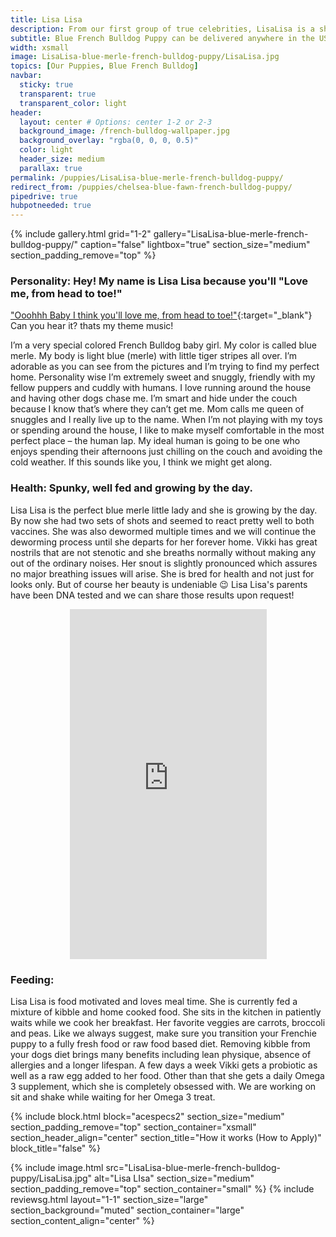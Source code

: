 ```yaml
---
title: Lisa Lisa
description: From our first group of true celebrities, LisaLisa is a showstopper
subtitle: Blue French Bulldog Puppy can be delivered anywhere in the US
width: xsmall
image: LisaLisa-blue-merle-french-bulldog-puppy/LisaLisa.jpg
topics: [Our Puppies, Blue French Bulldog]
navbar:
  sticky: true
  transparent: true
  transparent_color: light
header:
  layout: center # Options: center 1-2 or 2-3
  background_image: /french-bulldog-wallpaper.jpg
  background_overlay: "rgba(0, 0, 0, 0.5)"
  color: light
  header_size: medium
  parallax: true
permalink: /puppies/LisaLisa-blue-merle-french-bulldog-puppy/
redirect_from: /puppies/chelsea-blue-fawn-french-bulldog-puppy/
pipedrive: true
hubpotneeded: true
---
```




{% include gallery.html 
	grid="1-2"
	gallery="LisaLisa-blue-merle-french-bulldog-puppy/"
	caption="false"
	lightbox="true"
  section_size="medium"
  section_padding_remove="top"
%}

### Personality: Hey! My name is Lisa Lisa because you'll "Love me, from head to toe!"

 ["Ooohhh Baby I think you'll love me, from head to toe!"](https://www.youtube.com/watch?v=51Iq8JmmfxY){:target="_blank"} Can you hear it? thats my theme  music!

 I’m a very special colored French Bulldog baby girl. My color is called blue merle. My body is light blue (merle) with little tiger stripes all over. I’m adorable as you can see from the pictures and I’m trying to find my perfect home. Personality wise I’m extremely sweet and snuggly, friendly with my fellow puppers and cuddly with humans. I love running around the house and having other dogs chase me. I’m smart and hide under the couch because I know that’s where they can’t get me. 
Mom calls me queen of snuggles and I really live up to the name. When I’m not playing with my toys or spending around the house, I like to make myself comfortable in the most perfect place – the human lap. My ideal human is going to be one who enjoys spending their afternoons just chilling on the couch and avoiding the cold weather. If this sounds like you, I think we might get along. 

### Health: Spunky, well fed and growing by the day. 

Lisa Lisa is the perfect blue merle little lady and she is growing by the day. By now she had two sets of shots and seemed to react pretty well to both vaccines. She was also dewormed multiple times and we will continue the deworming process until she departs for her forever home. 
Vikki has great nostrils that are not stenotic and she breaths normally without making any out of the ordinary noises. Her snout is slightly pronounced which assures no major breathing issues will arise. She is bred for health and not just for looks only. But of course her beauty is undeniable 😉 
Lisa Lisa's parents have been DNA tested and we can share those results upon request! 

<center><iframe width="315" height="560" src="https://www.youtube.com/embed/aX68iXqUy7s" frameborder="0" allow="accelerometer; autoplay; clipboard-write; encrypted-media; gyroscope; picture-in-picture" allowfullscreen></iframe></center>

### Feeding:

Lisa Lisa is food motivated and loves meal time. She is currently fed a mixture of kibble and home cooked food. She sits in the kitchen in patiently waits while we cook her breakfast. Her favorite veggies are carrots, broccoli and peas. Like we always suggest, make sure you transition your Frenchie puppy to a fully fresh food or raw food based diet. Removing kibble from your dogs diet brings many benefits including lean physique, absence of allergies and a longer lifespan. 
A few days a week Vikki gets a probiotic as well as a raw egg added to her food. Other than that she gets a daily Omega 3 supplement, which she is completely obsessed with. We are working on sit and shake while waiting for her Omega 3 treat. 

{% include block.html 
  block="acespecs2"
  section_size="medium"
  section_padding_remove="top"
  section_container="xsmall"
  section_header_align="center"
  section_title="How it works (How to Apply)"
  block_title="false"
%}



{% include image.html 
	src="LisaLisa-blue-merle-french-bulldog-puppy/LisaLisa.jpg"
  alt="Lisa LIsa"
  section_size="medium"
  section_padding_remove="top"
  section_container="small"
%}
{% include reviewsg.html 
   layout="1-1"
  section_size="large"
  section_background="muted"
  section_container="large"
  section_content_align="center"
%}